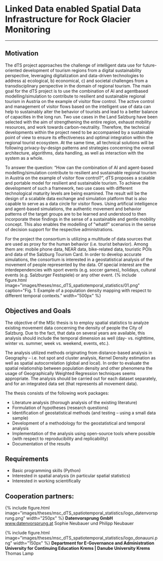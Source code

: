 # Linked Data enabled Spatial Data Infrastructure for Rock Glacier Monitoring

---
## Motivation
The dTS project approaches the challenge of intelligent data use for future-oriented development of tourism regions from a digital sustainability perspective, leveraging digitalization and data-driven technologies to address a) ecological, b) economical, c) and societal challenges from a transdisciplinary perspective in the domain of regional tourism. The main goal for the dTS project is to use the combination of AI and agentbased modelling/simulation to contribute to resilient and sustainable regional tourism in Austria on the example of visitor flow control. The active control and management of visitor flows based on the intelligent use of data can help to sustainably alter the behavior of tourists and lead to a better balance of capacities in the long run. Two use cases in the Land Salzburg have been selected with the aim of strengthening the entire region, exhaust mobility resources, and work towards carbon-neutrality. Therefore, the technical developments within the project need to be accompanied by a sustainable point of view to ensure its effectiveness and optimal integration within the regional tourist ecosystem. At the same time, all technical solutions will be following privacy-by-design patterns and strategies concerning the overall architecture, algorithms, data handling, as well as interaction with the system as a whole. 

To answer the question: “How can the combination of AI and agent-based modelling/simulation contribute to resilient and sustainable regional tourism in Austria on the example of visitor flow control?”, dTS proposes a scalable and portable model for resilient and sustainable tourism. To achieve the development of such a framework, two use cases with different technological maturity levels are being examined. The result will be the design of a scalable data exchange and simulation platform that is also capable to serve as a data circle for visitor flows. Using artificial intelligence and agent-based simulations, the authentic movement and behavior patterns of the target groups are to be learned and understood to then incorporate these findings in the sense of a sustainable and gentle mobility concept. This also enables the modelling of "whatif" scenarios in the sense of decision support for the respective administrations. 

For the project the consortium is utilizing a multitude of data sources that are used as proxy for the human behavior (i.e. tourist behavior). Among them are: mobile phone data, NEAR data, bike-related data, touristic POIs and data of the Salzburg Tourism Card. In order to develop accurate simulations, the consortium is interested in a geostatistical analysis of the movement of people represented by the data. Of special interest are the interdependencies with sport events (e.g. soccer games), holidays, cultural events (e.g. Salzburger Festspiele) or any other event.
{% 
    include figure.html 
    image="images/theses/msc_dTS_spatiotemporal_statistics/01.png" 
    caption="Fig. 1: Example of a population density mapping with respect to different temporal contexts."
    width="500px"
%}

## Objectives and Goals
The objective of the MSc thesis is to employ spatial statistics to analyze existing movement data concerning the density of people the City of Salzburg. Due to the fact, that data on several years are available, this analysis should include the temporal dimension as well (day- vs. nighttime, winter vs. summer, week vs. weekend, events, etc.). 

The analysis utilized methods originating from distance-based analysis in Geography – i.e. hot spot and cluster analysis, Kernel Density estimation as well as spatial autocorrelation (global and local). In order to evaluate the spatial relationship between population density and other phenomena the usage of Geographically Weighted Regression techniques seems appropriate. The analysis should be carried out for each dataset separately, and for an integrated data set (that represents all movement data).

The thesis consists of the following work packages: 
* Literature analysis (thorough analysis of the existing literature) 
* Formulation of hypotheses (research questions) 
* Identification of geostatistical methods (and testing – using a small data sample) 
* Development of a methodology for the geostatistical and temporal analysis 
* Implementation of the analysis using open-source tools where possible (with respect to reproducibility and replicability) 
* Documentation of the results

## Requirements
* Basic programming skills (Python)
* Interested in spatial analysis (in particular spatial statistics)
* Interested in working scientifically


## Cooperation partners:
{% 
    include figure.html 
    image="images/theses/msc_dTS_spatiotemporal_statistics/logo_datenvorsprung.png" 
    width="250px"
%}
**Datenvorsprung GmbH**
www.datenvorsprung.at
Sophie Neubauer und Philipp Neubauer

{% 
    include figure.html 
    image="images/theses/msc_dTS_spatiotemporal_statistics/logo_donauuni.png" 
    width="150px"
%}
**Department for E-Governance and Administration \
University for Continuing Education Krems | Danube University Krems** \
Thomas Lamp

